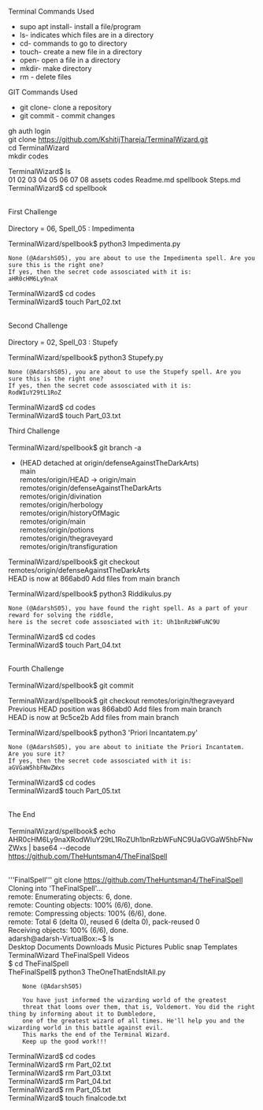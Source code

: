 Terminal Commands Used

* supo apt install- install a file/program
* ls- indicates which files are in a directory
* cd- commands to go to directory
* touch- create a new file in a directory
* open- open a file in a directory
* mkdir- make directory
* rm - delete files

GIT Commands Used

* git clone- clone a repository
* git commit - commit changes
   
  
gh auth login<br/>
git clone https://github.com/KshitijThareja/TerminalWizard.git<br/>
cd TerminalWizard<br/>
mkdir codes<br/>

TerminalWizard$ ls<br/>
01  02  03  04  05  06  07  08  assets  codes  Readme.md  spellbook  Steps.md<br/>
TerminalWizard$ cd spellbook<br/><br/>

First Challenge<br/><br/>
Directory = 06, Spell_05 : Impedimenta<br/>

TerminalWizard/spellbook$ python3 Impedimenta.py<br/>


    None (@AdarshS05), you are about to use the Impedimenta spell. Are you sure this is the right one?
    If yes, then the secret code assosciated with it is:
    aHR0cHM6Ly9naX
TerminalWizard$ cd codes<br/>
TerminalWizard$ touch Part_02.txt<br/><br/>

 
Second Challenge<br/><br/>
Directory = 02, Spell_03 : Stupefy<br/>

TerminalWizard/spellbook$ python3 Stupefy.py<br/>


    None (@AdarshS05), you are about to use the Stupefy spell. Are you sure this is the right one?
    If yes, then the secret code assosciated with it is:
    RodWIuY29tL1RoZ
TerminalWizard$ cd codes<br/>
TerminalWizard$ touch Part_03.txt<br/>

Third Challenge<br/><br/>
TerminalWizard/spellbook$ git branch -a<br/>
* (HEAD detached at origin/defenseAgainstTheDarkArts)<br/>
  main<br/>
  remotes/origin/HEAD -> origin/main<br/>
  remotes/origin/defenseAgainstTheDarkArts<br/>
  remotes/origin/divination<br/>
  remotes/origin/herbology<br/>
  remotes/origin/historyOfMagic<br/>
  remotes/origin/main<br/>
  remotes/origin/potions<br/>
  remotes/origin/thegraveyard<br/>
  remotes/origin/transfiguration<br/>
  
TerminalWizard/spellbook$ git checkout remotes/origin/defenseAgainstTheDarkArts<br/>
HEAD is now at 866abd0 Add files from main branch<br/>

TerminalWizard/spellbook$ python3 Riddikulus.py<br/>

    None (@AdarshS05), you have found the right spell. As a part of your reward for solving the riddle,
    here is the secret code assosciated with it: Uh1bnRzbWFuNC9U
    
TerminalWizard$ cd codes<br/>
TerminalWizard$ touch Part_04.txt<br/><br/>

Fourth Challenge<br/><br/>
TerminalWizard/spellbook$ git commit

TerminalWizard/spellbook$ git checkout remotes/origin/thegraveyard<br/>
Previous HEAD position was 866abd0 Add files from main branch<br/>
HEAD is now at 9c5ce2b Add files from main branch<br/>

TerminalWizard/spellbook$ python3 'Priori Incantatem.py' <br/>

    None (@AdarshS05), you are about to initiate the Priori Incantatem. Are you sure it?
    If yes, then the secret code assosciated with it is:
    aGVGaW5hbFNwZWxs
    
TerminalWizard$ cd codes<br/>
TerminalWizard$ touch Part_05.txt<br/><br/>

The End<br/><br/>
TerminalWizard/spellbook$ echo AHR0cHM6Ly9naXRodWIuY29tL1RoZUh1bnRzbWFuNC9UaGVGaW5hbFNwZWxs | base64 --decode<br/>
https://github.com/TheHuntsman4/TheFinalSpell<br/><br/>

'''FinalSpell'''
git clone https://github.com/TheHuntsman4/TheFinalSpell
Cloning into 'TheFinalSpell'...<br/>
remote: Enumerating objects: 6, done.<br/>
remote: Counting objects: 100% (6/6), done.<br/>
remote: Compressing objects: 100% (6/6), done.<br/>
remote: Total 6 (delta 0), reused 6 (delta 0), pack-reused 0<br/>
Receiving objects: 100% (6/6), done.<br/>
adarsh@adarsh-VirtualBox:~$ ls<br/>
Desktop  Documents  Downloads  Music  Pictures  Public  snap  Templates  TerminalWizard  TheFinalSpell  Videos<br/>
$ cd TheFinalSpell<br/>
TheFinalSpell$ python3 TheOneThatEndsItAll.py<br/>

        None (@AdarshS05)

        You have just informed the wizarding world of the greatest
        threat that looms over them, that is, Voldemort. You did the right thing by informing about it to Dumbledore, 
        one of the greatest wizard of all times. He'll help you and the wizarding world in this battle against evil.
        This marks the end of the Terminal Wizard. 
        Keep up the good work!!!
        

TerminalWizard$ cd codes<br/>
TerminalWizard$ rm Part_02.txt<br/>
TerminalWizard$ rm Part_03.txt<br/>
TerminalWizard$ rm Part_04.txt<br/>
TerminalWizard$ rm Part_05.txt<br/>
TerminalWizard$ touch finalcode.txt<br/>


